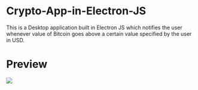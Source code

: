 # Crypto-App-in-Electron-JS
This is a Desktop application built in Electron JS which notifies the user whenever value of Bitcoin goes above a certain value specified by the user in USD.

# Preview

<img src="https://github.com/jamesgeorge007/Crypto-App-in-Electron-JS/tree/master/assets/preview">

<br>


